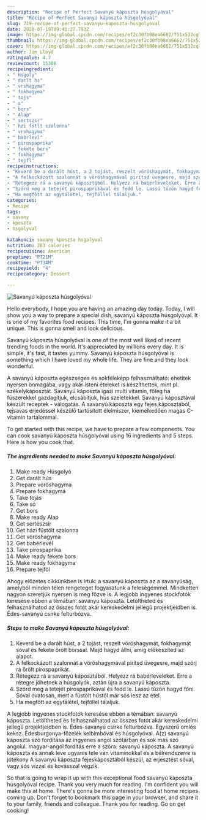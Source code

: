 ```yaml
---
description: "Recipe of Perfect Savanyú káposzta húsgolyóval"
title: "Recipe of Perfect Savanyú káposzta húsgolyóval"
slug: 719-recipe-of-perfect-savanyu-kaposzta-husgolyoval
date: 2020-07-19T09:41:27.793Z
image: https://img-global.cpcdn.com/recipes/ef2c30fb98ea6662/751x532cq70/savanyu-kaposzta-husgolyoval-recept-foto.jpg
thumbnail: https://img-global.cpcdn.com/recipes/ef2c30fb98ea6662/751x532cq70/savanyu-kaposzta-husgolyoval-recept-foto.jpg
cover: https://img-global.cpcdn.com/recipes/ef2c30fb98ea6662/751x532cq70/savanyu-kaposzta-husgolyoval-recept-foto.jpg
author: Jim Lloyd
ratingvalue: 4.7
reviewcount: 15308
recipeingredient:
- " Hsgoly"
- " darlt hs"
- " vrshagyma"
- " fokhagyma"
- " tojs"
- " s"
- " bors"
- " Alap"
- " sertszsr"
- " hzi fstlt szalonna"
- " vrshagyma"
- " babrlevl"
- " pirospaprika"
- " fekete bors"
- " fokhagyma"
- " tejfl"
recipeinstructions:
- "Keverd be a darált húst, a 2 tojást, reszelt vöröshagymát, fokhagymát sóval és fekete őrölt borssal. Majd hagyd állni, amíg előkészíted az alapot."
- "A felkockázott szalonnát a vöröshagymával pirítsd üvegesre, majd szórj rá őrölt pirospaprikát."
- "Rétegezz rá a savanyú káposztából. Helyezz rá babérleveleket. Erre a rétegre jöhetnek a húsgolyók, aztán újra a savanyú káposzta."
- "Szórd meg a tetejét pirospaprikával és fedd le. Lassú tűzön hagyd főni. Sóval óvatosan, mert a füstölt hústól már sós lesz az étel."
- "Ha megfőtt az egytálétel, tejföllel tálaljuk."
categories:
- Recipe
tags:
- savany
- kposzta
- hsgolyval

katakunci: savany kposzta hsgolyval 
nutrition: 263 calories
recipecuisine: American
preptime: "PT21M"
cooktime: "PT34M"
recipeyield: "4"
recipecategory: Dessert

---
```



![Savanyú káposzta húsgolyóval](https://img-global.cpcdn.com/recipes/ef2c30fb98ea6662/751x532cq70/savanyu-kaposzta-husgolyoval-recept-foto.jpg)

Hello everybody, I hope you are having an amazing day today. Today, I will show you a way to prepare a special dish, savanyú káposzta húsgolyóval. It is one of my favorites food recipes. This time, I'm gonna make it a bit unique. This is gonna smell and look delicious.

Savanyú káposzta húsgolyóval is one of the most well liked of recent trending foods in the world. It's appreciated by millions every day. It is simple, it's fast, it tastes yummy. Savanyú káposzta húsgolyóval is something which I have loved my whole life. They are fine and they look wonderful.

A savanyú káposzta egészséges és sokféleképp felhasználható: ehetitek nyersen önmagába, vagy akár isteni ételeket is készíthettek, mint pl. székelykáposztát. Savanyú káposzta igazi multi vitamin, főleg ha fűszerekkel gazdagítjuk, elcsábítjuk, hús szeletekkel. Savanyú káposztával készült receptek - válogatás. A savanyú káposzta egy fejes káposztából, tejsavas erjedéssel készülő tartósított élelmiszer, kiemelkedően magas C-vitamin tartalommal.


To get started with this recipe, we have to prepare a few components. You can cook savanyú káposzta húsgolyóval using 16 ingredients and 5 steps. Here is how you cook that.

<!--inarticleads1-->

##### The ingredients needed to make Savanyú káposzta húsgolyóval:

1. Make ready  Húsgolyó
1. Get  darált hús
1. Prepare  vöröshagyma
1. Prepare  fokhagyma
1. Take  tojás
1. Take  só
1. Get  bors
1. Make ready  Alap
1. Get  sertészsír
1. Get  házi füstölt szalonna
1. Get  vöröshagyma
1. Get  babérlevél
1. Take  pirospaprika
1. Make ready  fekete bors
1. Make ready  fokhagyma
1. Prepare  tejföl


Ahogy előzetes cikkünkben is írtuk: a savanyú káposzta az a savanyúság, amelyből minden télen rengeteget fogyasztunk a feleségemmel. Mindketten nagyon szeretjük nyersen is meg főzve is. A legjobb ingyenes stockfotók keresése ebben a témában: savanyú káposzta. Letöltheted és felhasználhatod az összes fotót akár kereskedelmi jellegű projektjeidben is. Édes-savanyú csirke felturbózva. 

<!--inarticleads2-->

##### Steps to make Savanyú káposzta húsgolyóval:

1. Keverd be a darált húst, a 2 tojást, reszelt vöröshagymát, fokhagymát sóval és fekete őrölt borssal. Majd hagyd állni, amíg előkészíted az alapot.
1. A felkockázott szalonnát a vöröshagymával pirítsd üvegesre, majd szórj rá őrölt pirospaprikát.
1. Rétegezz rá a savanyú káposztából. Helyezz rá babérleveleket. Erre a rétegre jöhetnek a húsgolyók, aztán újra a savanyú káposzta.
1. Szórd meg a tetejét pirospaprikával és fedd le. Lassú tűzön hagyd főni. Sóval óvatosan, mert a füstölt hústól már sós lesz az étel.
1. Ha megfőtt az egytálétel, tejföllel tálaljuk.


A legjobb ingyenes stockfotók keresése ebben a témában: savanyú káposzta. Letöltheted és felhasználhatod az összes fotót akár kereskedelmi jellegű projektjeidben is. Édes-savanyú csirke felturbózva. Egyszerű omlós keksz. Édesburgonya-főzelék kelbimbóval és húsgolyóval. A(z) savanyú káposzta szó fordítása az ingyenes angol szótárban és sok más szó angolul. magyar-angol fordítás erre a szóra: savanyú káposzta. A savanyú káposzta és annak leve ugyanis tele van vitaminokkal és a bélrendszerre is jótékony A savanyú káposzta fejeskáposztából készül, az erjesztést sóval, vagy sós vízzel és kovásszal végzik. 

So that is going to wrap it up with this exceptional food savanyú káposzta húsgolyóval recipe. Thank you very much for reading. I'm confident you will make this at home. There's gonna be more interesting food at home recipes coming up. Don't forget to bookmark this page in your browser, and share it to your family, friends and colleague. Thank you for reading. Go on get cooking!
